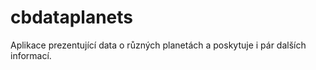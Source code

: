 # cbdataplanets
Aplikace prezentující data o různých planetách a poskytuje i pár dalších informací.
